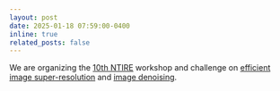 ```yaml
---
layout: post
date: 2025-01-18 07:59:00-0400
inline: true
related_posts: false
---
```


We are organizing the <a href= "https://www.cvlai.net/ntire/2025/" class="text-blue" target="_blank">10th NTIRE</a> workshop and challenge on 
<a href= "https://codalab.lisn.upsaclay.fr/competitions/21620" class="text-blue" target="_blank"> efficient image super-resolution</a> and 
<a href= "https://codalab.lisn.upsaclay.fr/competitions/21560" class="text-blue" target="_blank"> image denoising</a>.

